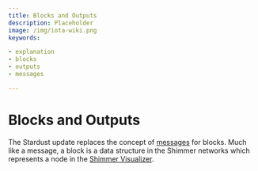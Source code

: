 ```yaml
---
title: Blocks and Outputs
description: Placeholder
image: /img/iota-wiki.png
keywords:

- explanation
- blocks
- outputs
- messages

---
```


# Blocks and Outputs

The Stardust update replaces the concept
of [messages](https://wiki.iota.org/iota.rs/explanations/messages_payloads_and_transactions) for blocks. Much like a
message, a block is a data structure in the Shimmer networks which represents a node in
the [Shimmer Visualizer](https://explorer.shimmer.network/testnet/visualizer/).


